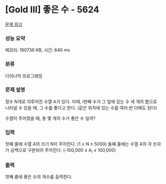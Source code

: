 # [Gold III] 좋은 수 - 5624 

[문제 링크](https://www.acmicpc.net/problem/5624) 

### 성능 요약

메모리: 190736 KB, 시간: 640 ms

### 분류

다이나믹 프로그래밍

### 문제 설명

<p>정수 N개로 이루어진 수열 A가 있다. 이때, i번째 수가 그 앞에 있는 수 세 개의 합으로 나타낼 수 있을 때, 그 수를 좋다고 한다. (같은 위치에 있는 수를 여러 번 더해도 된다)</p>

<p>수열이 주어졌을 때, 총 몇 개의 수가 좋은 수 일까?</p>

### 입력 

 <p>첫째 줄에 수열 A의 크기 N이 주어진다. (1 ≤ N ≤ 5000) 둘째 줄에는 수열 A의 각 숫자가 공백으로 구분되어 주어진다. (-100,000 ≤ A<sub>i</sub> ≤ 100,000)</p>

### 출력 

 <p>첫째 줄에 좋은 수의 개수를 출력한다.</p>

